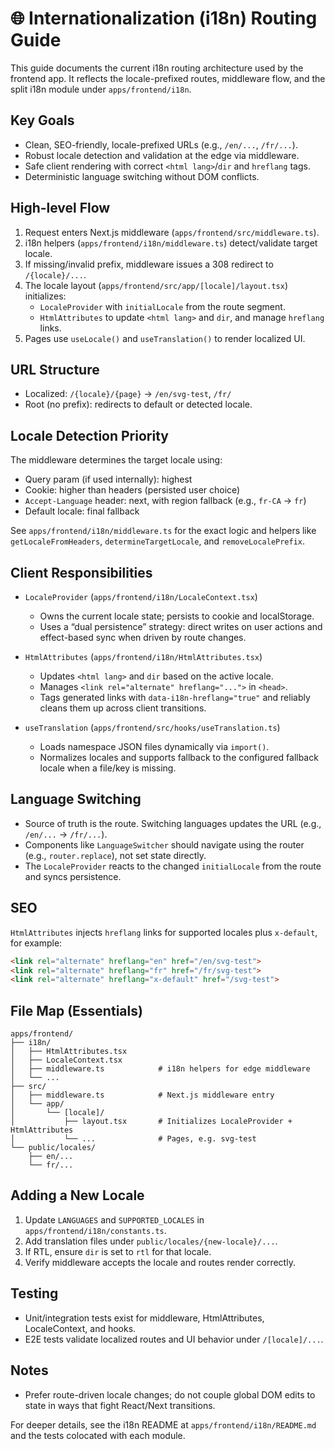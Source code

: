 # 🌐 Internationalization (i18n) Routing Guide

This guide documents the current i18n routing architecture used by the frontend app. It reflects the locale-prefixed routes, middleware flow, and the split i18n module under `apps/frontend/i18n`.

## Key Goals
- Clean, SEO-friendly, locale-prefixed URLs (e.g., `/en/...`, `/fr/...`).
- Robust locale detection and validation at the edge via middleware.
- Safe client rendering with correct `<html lang>`/`dir` and `hreflang` tags.
- Deterministic language switching without DOM conflicts.

## High-level Flow
1. Request enters Next.js middleware (`apps/frontend/src/middleware.ts`).
2. i18n helpers (`apps/frontend/i18n/middleware.ts`) detect/validate target locale.
3. If missing/invalid prefix, middleware issues a 308 redirect to `/{locale}/...`.
4. The locale layout (`apps/frontend/src/app/[locale]/layout.tsx`) initializes:
   - `LocaleProvider` with `initialLocale` from the route segment.
   - `HtmlAttributes` to update `<html lang>` and `dir`, and manage `hreflang` links.
5. Pages use `useLocale()` and `useTranslation()` to render localized UI.

## URL Structure
- Localized: `/{locale}/{page}` → `/en/svg-test`, `/fr/`
- Root (no prefix): redirects to default or detected locale.

## Locale Detection Priority
The middleware determines the target locale using:
- Query param (if used internally): highest
- Cookie: higher than headers (persisted user choice)
- `Accept-Language` header: next, with region fallback (e.g., `fr-CA` → `fr`)
- Default locale: final fallback

See `apps/frontend/i18n/middleware.ts` for the exact logic and helpers like `getLocaleFromHeaders`, `determineTargetLocale`, and `removeLocalePrefix`.

## Client Responsibilities
- `LocaleProvider` (`apps/frontend/i18n/LocaleContext.tsx`)
  - Owns the current locale state; persists to cookie and localStorage.
  - Uses a “dual persistence” strategy: direct writes on user actions and effect-based sync when driven by route changes.

- `HtmlAttributes` (`apps/frontend/i18n/HtmlAttributes.tsx`)
  - Updates `<html lang>` and `dir` based on the active locale.
  - Manages `<link rel="alternate" hreflang="...">` in `<head>`.
  - Tags generated links with `data-i18n-hreflang="true"` and reliably cleans them up across client transitions.

- `useTranslation` (`apps/frontend/src/hooks/useTranslation.ts`)
  - Loads namespace JSON files dynamically via `import()`.
  - Normalizes locales and supports fallback to the configured fallback locale when a file/key is missing.

## Language Switching
- Source of truth is the route. Switching languages updates the URL (e.g., `/en/...` → `/fr/...`).
- Components like `LanguageSwitcher` should navigate using the router (e.g., `router.replace`), not set state directly.
- The `LocaleProvider` reacts to the changed `initialLocale` from the route and syncs persistence.

## SEO
`HtmlAttributes` injects `hreflang` links for supported locales plus `x-default`, for example:
```html
<link rel="alternate" hreflang="en" href="/en/svg-test">
<link rel="alternate" hreflang="fr" href="/fr/svg-test">
<link rel="alternate" hreflang="x-default" href="/svg-test">
```

## File Map (Essentials)
```
apps/frontend/
├── i18n/
│   ├── HtmlAttributes.tsx
│   ├── LocaleContext.tsx
│   ├── middleware.ts            # i18n helpers for edge middleware
│   └── ...
├── src/
│   ├── middleware.ts            # Next.js middleware entry
│   └── app/
│       └── [locale]/
│           ├── layout.tsx       # Initializes LocaleProvider + HtmlAttributes
│           └── ...              # Pages, e.g. svg-test
└── public/locales/
    ├── en/...
    └── fr/...
```

## Adding a New Locale
1. Update `LANGUAGES` and `SUPPORTED_LOCALES` in `apps/frontend/i18n/constants.ts`.
2. Add translation files under `public/locales/{new-locale}/...`.
3. If RTL, ensure `dir` is set to `rtl` for that locale.
4. Verify middleware accepts the locale and routes render correctly.

## Testing
- Unit/integration tests exist for middleware, HtmlAttributes, LocaleContext, and hooks.
- E2E tests validate localized routes and UI behavior under `/[locale]/...`.

## Notes
- Prefer route-driven locale changes; do not couple global DOM edits to state in ways that fight React/Next transitions.

For deeper details, see the i18n README at `apps/frontend/i18n/README.md` and the tests colocated with each module.